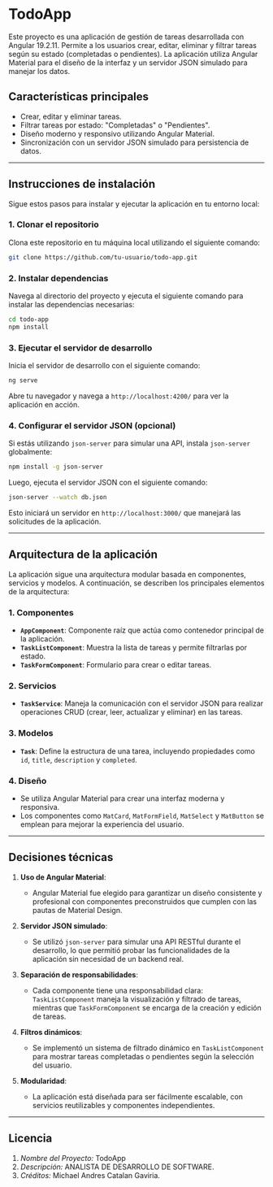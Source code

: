 # TodoApp

Este proyecto es una aplicación de gestión de tareas desarrollada con Angular 19.2.11. Permite a los usuarios crear, editar, eliminar y filtrar tareas según su estado (completadas o pendientes). La aplicación utiliza Angular Material para el diseño de la interfaz y un servidor JSON simulado para manejar los datos.

## Características principales

- Crear, editar y eliminar tareas.
- Filtrar tareas por estado: "Completadas" o "Pendientes".
- Diseño moderno y responsivo utilizando Angular Material.
- Sincronización con un servidor JSON simulado para persistencia de datos.

---

## Instrucciones de instalación

Sigue estos pasos para instalar y ejecutar la aplicación en tu entorno local:

### 1. Clonar el repositorio
Clona este repositorio en tu máquina local utilizando el siguiente comando:

```bash
git clone https://github.com/tu-usuario/todo-app.git
```

### 2. Instalar dependencias
Navega al directorio del proyecto y ejecuta el siguiente comando para instalar las dependencias necesarias:

```bash
cd todo-app
npm install
```

### 3. Ejecutar el servidor de desarrollo
Inicia el servidor de desarrollo con el siguiente comando:

```bash
ng serve
```

Abre tu navegador y navega a `http://localhost:4200/` para ver la aplicación en acción.

### 4. Configurar el servidor JSON (opcional)
Si estás utilizando `json-server` para simular una API, instala `json-server` globalmente:

```bash
npm install -g json-server
```

Luego, ejecuta el servidor JSON con el siguiente comando:

```bash
json-server --watch db.json
```

Esto iniciará un servidor en `http://localhost:3000/` que manejará las solicitudes de la aplicación.

---

## Arquitectura de la aplicación

La aplicación sigue una arquitectura modular basada en componentes, servicios y modelos. A continuación, se describen los principales elementos de la arquitectura:

### **1. Componentes**
- **`AppComponent`**: Componente raíz que actúa como contenedor principal de la aplicación.
- **`TaskListComponent`**: Muestra la lista de tareas y permite filtrarlas por estado.
- **`TaskFormComponent`**: Formulario para crear o editar tareas.

### **2. Servicios**
- **`TaskService`**: Maneja la comunicación con el servidor JSON para realizar operaciones CRUD (crear, leer, actualizar y eliminar) en las tareas.

### **3. Modelos**
- **`Task`**: Define la estructura de una tarea, incluyendo propiedades como `id`, `title`, `description` y `completed`.

### **4. Diseño**
- Se utiliza Angular Material para crear una interfaz moderna y responsiva.
- Los componentes como `MatCard`, `MatFormField`, `MatSelect` y `MatButton` se emplean para mejorar la experiencia del usuario.

---

## Decisiones técnicas

1. **Uso de Angular Material**:
   - Angular Material fue elegido para garantizar un diseño consistente y profesional con componentes preconstruidos que cumplen con las pautas de Material Design.

2. **Servidor JSON simulado**:
   - Se utilizó `json-server` para simular una API RESTful durante el desarrollo, lo que permitió probar las funcionalidades de la aplicación sin necesidad de un backend real.

3. **Separación de responsabilidades**:
   - Cada componente tiene una responsabilidad clara: `TaskListComponent` maneja la visualización y filtrado de tareas, mientras que `TaskFormComponent` se encarga de la creación y edición de tareas.

4. **Filtros dinámicos**:
   - Se implementó un sistema de filtrado dinámico en `TaskListComponent` para mostrar tareas completadas o pendientes según la selección del usuario.

5. **Modularidad**:
   - La aplicación está diseñada para ser fácilmente escalable, con servicios reutilizables y componentes independientes.

---

## Licencia

1. *Nombre del Proyecto:* TodoApp
2. *Descripción:* ANALISTA DE DESARROLLO DE SOFTWARE.
3. *Créditos:* Michael Andres Catalan Gaviria.
